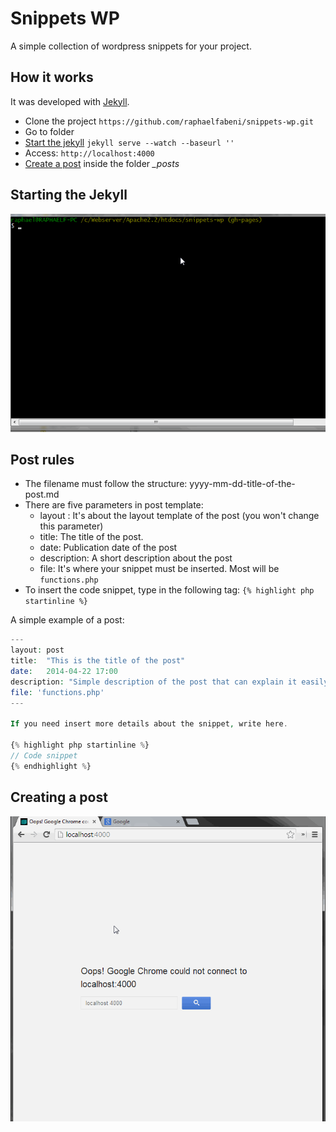 Snippets WP
===========

A simple collection of wordpress snippets for your project.

## How it works

It was developed with [Jekyll](http://jekyllrb.com/).

* Clone the project `https://github.com/raphaelfabeni/snippets-wp.git`
* Go to folder
* [Start the jekyll](#starting-the-jekyll) `jekyll serve --watch --baseurl ''`
* Access: `http://localhost:4000`
* [Create a post](#creating-a-post) inside the folder *_posts*

## Starting the Jekyll

![Starting Jekyll](build/img/starting-jekyll.gif "Starting Jekyll")

## Post rules

* The filename must follow the structure: yyyy-mm-dd-title-of-the-post.md
* There are five parameters in post template:
  * layout : It's about the layout template of the post (you won't change this parameter)
  * title: The title of the post.
  * date: Publication date of the post
  * description: A short description about the post
  * file: It's where your snippet must be inserted. Most will be `functions.php`
* To insert the code snippet, type in the following tag: `{% highlight php startinline %}`

A simple example of a post:

```php
---
layout: post
title:  "This is the title of the post"
date:   2014-04-22 17:00
description: "Simple description of the post that can explain it easily."
file: 'functions.php'
---

If you need insert more details about the snippet, write here.

{% highlight php startinline %}
// Code snippet
{% endhighlight %}
```

## Creating a post

![Creating a post](build/img/creating-post.gif "Creating a post")


